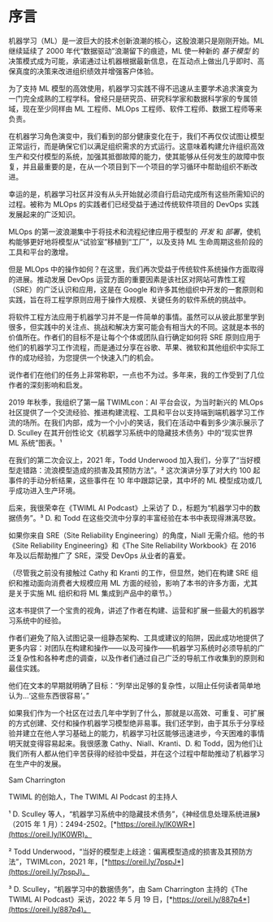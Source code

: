# 序言

机器学习（ML）是一波巨大的技术创新浪潮的核心，这股浪潮只是刚刚开始。ML 继续延续了 2000 年代“数据驱动”浪潮留下的痕迹，ML 使一种新的 *基于模型* 的决策模式成为可能，承诺通过让机器根据最新信息，在互动点上做出几乎即时、高保真度的决策来改进组织绩效并增强客户体验。

为了支持 ML 模型的高效使用，机器学习实践不得不迅速从主要学术追求演变为一门完全成熟的工程学科。曾经只是研究员、研究科学家和数据科学家的专属领域，现在至少同样由 ML 工程师、MLOps 工程师、软件工程师、数据工程师等来负责。

在机器学习角色演变中，我们看到的部分健康变化在于，我们不再仅仅试图让模型正常运行，而是确保它们以满足组织需求的方式运行。这意味着构建允许组织高效生产和交付模型的系统，加强其抵御故障的能力，使其能够从任何发生的故障中恢复，并且最重要的是，在从一个项目到下一个项目的学习循环中帮助组织不断改进。

幸运的是，机器学习社区并没有从头开始就必须自行启动完成所有这些所需知识的过程。被称为 MLOps 的实践者们已经受益于通过传统软件项目的 DevOps 实践发展起来的广泛知识。

MLOps 的第一波浪潮集中于将技术和流程纪律应用于模型的 *开发* 和 *部署*，使机构能够更好地将模型从“试验室”移植到“工厂”，以及支持 ML 生命周期这些阶段的工具和平台的激增。

但是 MLOps 中的操作如何？在这里，我们再次受益于传统软件系统操作方面取得的进展。推动发展 DevOps 运营方面的重要因素是该社区对网站可靠性工程（SRE）的广泛认识和应用，这是在 Google 和许多其他组织中开发的一套原则和实践，旨在将工程学原则应用于操作大规模、关键任务的软件系统的挑战中。

将软件工程方法应用于机器学习并不是一件简单的事情。虽然可以从彼此那里学到很多，但实践中的关注点、挑战和解决方案可能会有相当大的不同。这就是本书的价值所在。作者们的目标不是让每个个体或团队自行确定如何将 SRE 原则应用于他们的机器学习工作流程，而是通过分享在谷歌、苹果、微软和其他组织中实际工作的成功经验，为您提供一个快速入门的机会。

说作者们在他们的任务上非常称职，一点也不为过。多年来，我的工作受到了几位作者的深刻影响和启发。

2019 年秋季，我组织了第一届 TWIMLcon：AI 平台会议，为当时新兴的 MLOps 社区提供了一个交流经验、推进构建流程、工具和平台以支持端到端机器学习工作流的场所。在我们内部，成为一个小小的笑话，我们在活动中看到多少演示展示了 D. Sculley 在其开创性论文《机器学习系统中的隐藏技术债务》中的“现实世界 ML 系统”图表。¹

在我们的第二次会议上，2021 年，Todd Underwood 加入我们，分享了“当好模型走错路：流浪模型造成的损害及其预防方法”。² 这次演讲分享了对大约 100 起事件的手动分析结果，这些事件在 10 年中跟踪记录，其中坏的 ML 模型成功或几乎成功进入生产环境。

后来，我很荣幸在《TWIML AI Podcast》上采访了 D.，标题为“机器学习中的数据债务”。³ D. 和 Todd 在这些交流中分享的丰富经验在本书中表现得淋漓尽致。

如果你来自 SRE（Site Reliability Engineering）的角度，Niall 无需介绍。他的书《Site Reliability Engineering》和《The Site Reliability Workbook》在 2016 年及以后帮助推广了 SRE，深受 DevOps 从业者的喜爱。

（尽管我之前没有接触过 Cathy 和 Kranti 的工作，但显然，她们在构建 SRE 组织和推动面向消费者大规模应用 ML 方面的经验，影响了本书的许多方面，尤其是关于实施 ML 组织和将 ML 集成到产品中的章节。）

这本书提供了一个宝贵的视角，讲述了作者在构建、运营和扩展一些最大的机器学习系统中的经验。

作者们避免了陷入试图记录一组静态架构、工具或建议的陷阱，因此成功地提供了更多内容：对团队在构建和操作——以及可操作——机器学习系统时必须导航的广泛复杂性和各种考虑的调查，以及作者们通过自己广泛的导航工作收集到的原则和最佳实践。

他们在文本的早期就明确了目标：“列举出足够的复杂性，以阻止任何读者简单地认为…‘这些东西很容易’。”

如果我们作为一个社区在过去几年中学到了什么，那就是以高效、可重复、可扩展的方式创建、交付和操作机器学习模型绝非易事。我们还学到，由于其乐于分享经验并建立在他人学习基础上的能力，机器学习社区能够迅速进步，今天困难的事情明天就变得容易起来。我很感激 Cathy、Niall、Kranti、D. 和 Todd，因为他们让我们所有人都从他们辛苦获得的经验中受益，并在这个过程中帮助推动了机器学习在生产中的发展。

Sam Charrington

TWIML 的创始人，The TWIML AI Podcast 的主持人

¹ D. Sculley 等人，“机器学习系统中的隐藏技术债务”，《神经信息处理系统进展》（2015 年 1 月）：2494-2502。[*https://oreil.ly/lK0WR*](https://oreil.ly/lK0WR)。

² Todd Underwood，“当好的模型走上歧途：偏离模型造成的损害及其预防方法”，TWIMLcon，2021 年，[*https://oreil.ly/7pspJ*](https://oreil.ly/7pspJ)。

³ D. Sculley，“机器学习中的数据债务”，由 Sam Charrington 主持的《The TWIML AI Podcast》采访，2022 年 5 月 19 日，[*https://oreil.ly/887p4*](https://oreil.ly/887p4)。
